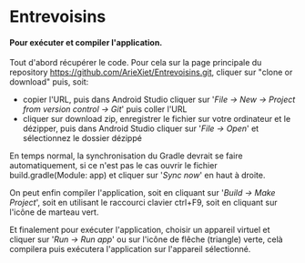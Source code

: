# Entrevoisins

#### Pour exécuter et compiler l'application.

Tout d'abord récupérer le code. Pour cela sur la page principale du repository https://github.com/ArieXiet/Entrevoisins.git, cliquer sur "clone or download" puis, soit:
* copier l'URL, puis dans Android Studio cliquer sur '_File -> New -> Project from version control -> Git_' puis coller l'URL
* cliquer sur download zip, enregistrer le fichier sur votre ordinateur et le dézipper, 
puis dans Android Studio cliquer sur '_File -> Open_' et sélectionnez le dossier dézippé

En temps normal, la synchronisation du Gradle devrait se faire automatiquement, si ce n'est pas le cas ouvrir le fichier build.gradle(Module: app) et cliquer sur '_Sync now_' en haut à droite.

On peut enfin compiler l'application, soit en cliquant sur '_Build -> Make Project_', soit en utilisant le raccourci clavier ctrl+F9, soit en cliquant sur l'icône de marteau vert.

Et finalement pour exécuter l'application, choisir un appareil virtuel et cliquer sur '_Run -> Run app_' ou sur l'icône de flêche (triangle) verte, celà compilera puis exécutera l'application sur l'appareil sélectionné.
